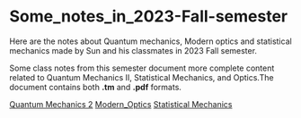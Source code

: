 # Some_notes_in_2023-Fall-semester
Here are the notes about Quantum mechanics, Modern optics and statistical mechanics made by Sun and his classmates in 2023 Fall semester.

Some class notes from this semester document more complete content related to Quantum Mechanics II, Statistical Mechanics, and Optics.The document contains both **.tm** and **.pdf** formats.

[Quantum Mechanics 2]([https://github.com/your-username/repository-name/blob/branch-name/path/to/file1.md](https://github.com/TouchFishes/Some_notes_in_2023-Fall-semester/blob/Quantum-Machanics/README.md))
[Modern_Optics]([https://github.com/your-username/repository-name/blob/branch-name/path/to/file2.md](https://github.com/TouchFishes/Some_notes_in_2023-Fall-semester/blob/Modern-Optics/README.md))
[Statistical Mechanics]([https://github.com/your-username/repository-name/blob/branch-name/path/to/file3.md](https://github.com/TouchFishes/Some_notes_in_2023-Fall-semester/blob/Statistic-Mechanics/README.md))
